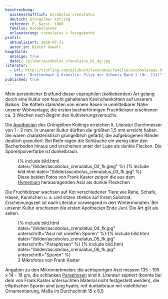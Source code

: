 ```yaml
---
beschreibung:
  wissenschaftlich: Ascobolus crenulatus
  deutsch: Grüngelber Kotling
  referenz: P. Karst. 1868
  familie: Ascobolaceae
  erlaeuterung: crenulatus = feingekerbt
profil:
  aktualisiert: 2020-07-21
  autor_in: Dieter Gewalt
hauptbild:
  anzeige: true
  datei: /bilder/ascobolus_crenulatus_01_dg.jpg
literatur:
  - url: http://tintling.com/pilzbuch/taxonomie/familie/ascobolaceae.html
    text: "Breitenbach & Kränzlin: Pilze der Schweiz Band 1 (Nr. 113)"
published: true
---
```

Mein persönlicher Erstfund dieser coprophilen (kotliebenden) Art gelang durch eine Kultur von feucht gehaltenen Kaninchenkötteln auf unserem Balkon. Die Kötteln stammten von einem Rasen in unmittelbarer Nähe unserer Wohnanlage; die ersten becherförmigen Fruchtkörper erschienen ca. 3 Wochen nach Beginn des Kultivierungsversuchs.

Die [Apothecien](Apothecien "Glossar") des Grüngelben Kotlings erreichen lt. Literatur Durchmesser von 1 - 2 mm. In unserer Kultur dürften die größten 1,5 mm erreicht haben. Sie waren charakteristisch grüngelblich gefärbt, die aufgebogenen Ränder deutlich granuliert. Bei Reife ragen die Schläuche ein wenig über den Becherboden hinaus und erscheinen unter der Lupe als dunkle Flecken. Die Sporenpulverfarbe ist dunkelbraun.

<div class="figure">
  <figure class="standard">
    {% include bild.html datei="/bilder/ascobolus_crenulatus_02_fk.jpeg" %}
    {% include bild.html datei="/bilder/ascobolus_crenulatus_03_fk.jpg" %}
    <figcaption>Diese beiden Fotos von Frank Kaster zeigen die aus dem <a href="Hymenium" title="Glossar">Hymenium</a> herausragenden Asci als dunkle Fleckchen</figcaption>
  </figure>
</div>

Die Fruchtkörper wachsen auf Kot verschiedener Tiere wie Rehe, Schafe, Hasen, Kaninchen u. a. und sitzen stiellos auf ihrem Substrat. Erscheinungszeit ist nach Literatur vorwiegend in den Wintermonaten. Bei unserer Kultur erschienen die ersten Apothecien Ende Juni. Die Art gilt als selten.

<div class="figure">
  <figure class="klein">
    {% include bild.html datei="/bilder/ascobolus_crenulatus_04_fk.jpg" unterschrift="Asci mit unreifen Sporen" %}
    {% include bild.html datei="/bilder/ascobolus_crenulatus_05_fk.jpg" unterschrift="Paraphysen" %}
    {% include bild.html datei="/bilder/ascobolus_crenulatus_06_fk.jpg" unterschrift="Sporen" %}
    <figcaption>3 Mikrofotos von Frank Kaster</figcaption>
  </figure>
</div>

Angaben zu den Mikromerkmalen: die achtsporigen Asci messen 135 - 195 x 14 - 19 µm, die schlanken [Paraphysen](Paraphyse "Glossar") sind lt. Literatur septiert (konnte bei dem von Frank Kaster untersuchten Material nicht festgestellt werden), die elliptischen Sporen sind jung hyalin, reif dunkelbraun mit violettlicher Ornamentierung, Maße im Durchschnitt 15 x 8,5
